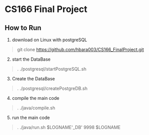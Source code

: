 # CS166 Final Project
## How to Run
1. download on Linux with postgreSQL
> git clone https://github.com/hbara003/CS166_FinalProject.git
2. start the DataBase 
> . ./postgresql/startPostgreSQL.sh
3. Create the DataBase 
> . ./postgresql/createPostgreDB.sh
4. compile the main code
> . ./java/compile.sh
5. run the main code
> . ./java/run.sh $LOGNAME'_DB' 9998 $LOGNAME
